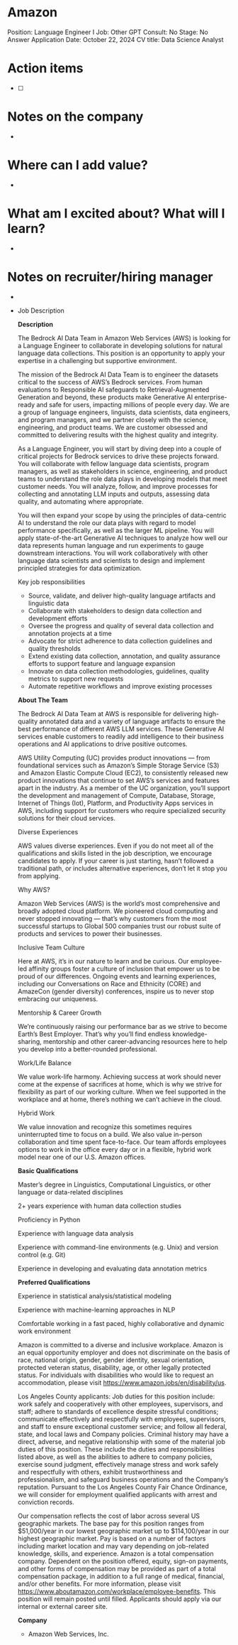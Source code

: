 # Amazon

Position: Language Engineer I
Job: Other
GPT Consult: No
Stage: No Answer
Application Date: October 22, 2024
CV title: Data Science Analyst

# Action items

- [ ]  

# Notes on the company

- 

# Where can I add value?

- 

# What am I excited about? What will I learn?

- 

# Notes on recruiter/hiring manager

- 

- Job Description
    
    **Description**
    
    The Bedrock AI Data Team in Amazon Web Services (AWS) is looking for a Language Engineer to collaborate in developing solutions for natural language data collections. This position is an opportunity to apply your expertise in a challenging but supportive environment.
    
    The mission of the Bedrock AI Data Team is to engineer the datasets critical to the success of AWS’s Bedrock services. From human evaluations to Responsible AI safeguards to Retrieval-Augmented Generation and beyond, these products make Generative AI enterprise-ready and safe for users, impacting millions of people every day. We are a group of language engineers, linguists, data scientists, data engineers, and program managers, and we partner closely with the science, engineering, and product teams. We are customer obsessed and committed to delivering results with the highest quality and integrity.
    
    As a Language Engineer, you will start by diving deep into a couple of critical projects for Bedrock services to drive these projects forward. You will collaborate with fellow language data scientists, program managers, as well as stakeholders in science, engineering, and product teams to understand the role data plays in developing models that meet customer needs. You will analyze, follow, and improve processes for collecting and annotating LLM inputs and outputs, assessing data quality, and automating where appropriate.
    
    You will then expand your scope by using the principles of data-centric AI to understand the role our data plays with regard to model performance specifically, as well as the larger ML pipeline. You will apply state-of-the-art Generative AI techniques to analyze how well our data represents human language and run experiments to gauge downstream interactions. You will work collaboratively with other language data scientists and scientists to design and implement principled strategies for data optimization.
    
    Key job responsibilities
    
    - Source, validate, and deliver high-quality language artifacts and linguistic data
    - Collaborate with stakeholders to design data collection and development efforts
    - Oversee the progress and quality of several data collection and annotation projects at a time
    - Advocate for strict adherence to data collection guidelines and quality thresholds
    - Extend existing data collection, annotation, and quality assurance efforts to support feature and language expansion
    - Innovate on data collection methodologies, guidelines, quality metrics to support new requests
    - Automate repetitive workflows and improve existing processes
    
    **About The Team**
    
    The Bedrock AI Data Team at AWS is responsible for delivering high-quality annotated data and a variety of language artifacts to ensure the best performance of different AWS LLM services. These Generative AI services enable customers to readily add intelligence to their business operations and AI applications to drive positive outcomes.
    
    AWS Utility Computing (UC) provides product innovations — from foundational services such as Amazon’s Simple Storage Service (S3) and Amazon Elastic Compute Cloud (EC2), to consistently released new product innovations that continue to set AWS’s services and features apart in the industry. As a member of the UC organization, you’ll support the development and management of Compute, Database, Storage, Internet of Things (Iot), Platform, and Productivity Apps services in AWS, including support for customers who require specialized security solutions for their cloud services.
    
    Diverse Experiences
    
    AWS values diverse experiences. Even if you do not meet all of the qualifications and skills listed in the job description, we encourage candidates to apply. If your career is just starting, hasn’t followed a traditional path, or includes alternative experiences, don’t let it stop you from applying.
    
    Why AWS?
    
    Amazon Web Services (AWS) is the world’s most comprehensive and broadly adopted cloud platform. We pioneered cloud computing and never stopped innovating — that’s why customers from the most successful startups to Global 500 companies trust our robust suite of products and services to power their businesses.
    
    Inclusive Team Culture
    
    Here at AWS, it’s in our nature to learn and be curious. Our employee-led affinity groups foster a culture of inclusion that empower us to be proud of our differences. Ongoing events and learning experiences, including our Conversations on Race and Ethnicity (CORE) and AmazeCon (gender diversity) conferences, inspire us to never stop embracing our uniqueness.
    
    Mentorship & Career Growth
    
    We’re continuously raising our performance bar as we strive to become Earth’s Best Employer. That’s why you’ll find endless knowledge-sharing, mentorship and other career-advancing resources here to help you develop into a better-rounded professional.
    
    Work/Life Balance
    
    We value work-life harmony. Achieving success at work should never come at the expense of sacrifices at home, which is why we strive for flexibility as part of our working culture. When we feel supported in the workplace and at home, there’s nothing we can’t achieve in the cloud.
    
    Hybrid Work
    
    We value innovation and recognize this sometimes requires uninterrupted time to focus on a build. We also value in-person collaboration and time spent face-to-face. Our team affords employees options to work in the office every day or in a flexible, hybrid work model near one of our U.S. Amazon offices.
    
    **Basic Qualifications**
    
    Master’s degree in Linguistics, Computational Linguistics, or other language or data-related disciplines
    
    2+ years experience with human data collection studies
    
    Proficiency in Python
    
    Experience with language data analysis
    
    Experience with command-line environments (e.g. Unix) and version control (e.g. Git)
    
    Experience in developing and evaluating data annotation metrics
    
    **Preferred Qualifications**
    
    Experience in statistical analysis/statistical modeling
    
    Experience with machine-learning approaches in NLP
    
    Comfortable working in a fast paced, highly collaborative and dynamic work environment
    
    Amazon is committed to a diverse and inclusive workplace. Amazon is an equal opportunity employer and does not discriminate on the basis of race, national origin, gender, gender identity, sexual orientation, protected veteran status, disability, age, or other legally protected status. For individuals with disabilities who would like to request an accommodation, please visit https://www.amazon.jobs/en/disability/us.
    
    Los Angeles County applicants: Job duties for this position include: work safely and cooperatively with other employees, supervisors, and staff; adhere to standards of excellence despite stressful conditions; communicate effectively and respectfully with employees, supervisors, and staff to ensure exceptional customer service; and follow all federal, state, and local laws and Company policies. Criminal history may have a direct, adverse, and negative relationship with some of the material job duties of this position. These include the duties and responsibilities listed above, as well as the abilities to adhere to company policies, exercise sound judgment, effectively manage stress and work safely and respectfully with others, exhibit trustworthiness and professionalism, and safeguard business operations and the Company’s reputation. Pursuant to the Los Angeles County Fair Chance Ordinance, we will consider for employment qualified applicants with arrest and conviction records.
    
    Our compensation reflects the cost of labor across several US geographic markets. The base pay for this position ranges from $51,000/year in our lowest geographic market up to $114,100/year in our highest geographic market. Pay is based on a number of factors including market location and may vary depending on job-related knowledge, skills, and experience. Amazon is a total compensation company. Dependent on the position offered, equity, sign-on payments, and other forms of compensation may be provided as part of a total compensation package, in addition to a full range of medical, financial, and/or other benefits. For more information, please visit https://www.aboutamazon.com/workplace/employee-benefits. This position will remain posted until filled. Applicants should apply via our internal or external career site.
    
    **Company**
    
    - Amazon Web Services, Inc.
